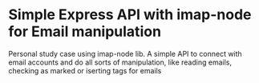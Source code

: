 # Simple Express API with imap-node for Email manipulation

Personal study case using imap-node lib. 
A simple API to connect with email accounts and do all sorts of manipulation, 
like reading emails, checking as marked or iserting tags for emails 
